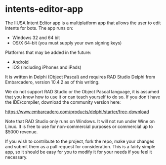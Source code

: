 # intents-editor-app
The IIUSA Intent Editor app is a multiplatform app that allows the user to
edit Intents for bots. The app runs on:

- Windows 32 and 64 bit
- OS/X 64-bit (you must supply your own signing keys)

Platforms that may be added in the future:

- Android
- iOS (including iPhones and iPads)

It is written in Delphi (Object Pascal) and requires RAD Studio Delphi from Embarcadero,
version 10.4.2 as of this writing.

We do not support RAD Studio or the Object Pascal language, it is assumed that you know how to use it or can teach yourself to do so. If you don't have the IDE/compiler, download the community version here:

https://www.embarcadero.com/products/delphi/starter/free-download

Note that RAD Studio only runs on Windows. It will not run under Wine on Linux. It is free to use for non-commercial purposes or commercial up to $5000 revenue.

If you wish to contribute to the project, fork the repo, make your changes and submit
them as a pull request for consideration. This is a fairly simple app, so it should be
easy for you to modify it for your needs if you feel it necessary.
